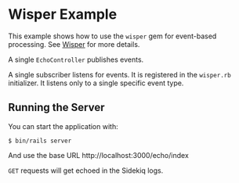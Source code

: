 # Wisper Example

This example shows how to use the `wisper` gem for event-based processing.  See
[Wisper](https://github.com/krisleech/wisper) for more details.

A single `EchoController` publishes events.

A single subscriber listens for events.  It is registered in the `wisper.rb`
initializer.  It listens only to a single specific event type.

## Running the Server

You can start the application with:

    $ bin/rails server

And use the base URL http://localhost:3000/echo/index

`GET` requests will get echoed in the Sidekiq logs.
